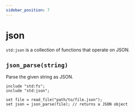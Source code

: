 ```yaml
---
sidebar_position: 7
---
```


# json

`std:json` is a collection of functions that operate on JSON.

## `json_parse(string)`

Parse the given string as JSON.

```etrl
include "std:fs";
include "std:json";

set file = read_file("path/to/file.json");
set json = json_parse(file); // returns a JSON object
```
